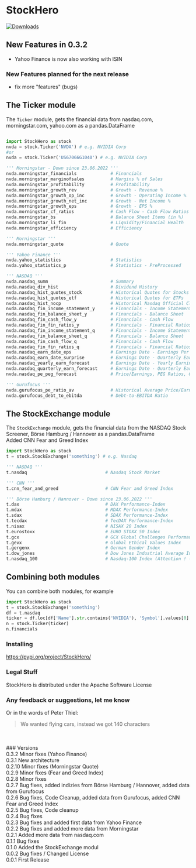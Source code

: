 # StockHero

[![Downloads](https://pepy.tech/badge/stockhero)](https://pepy.tech/project/stockhero)

## New Features in 0.3.2
* Yahoo Finance is now also working with ISIN

### New Features planned for the next release
- fix more "features" (bugs)

## The Ticker module
The ```Ticker``` module, gets the financial data from nasdaq.com, morningstar.com, yahoo.com as a pandas.DataFrame <br>

```python

import StockHero as stock
nvda = stock.Ticker('NVDA') # e.g. NVIDIA Corp
#or
nvda = stock.Ticker('US67066G1040') # e.g. NVIDIA Corp

''' Morningstar - Down since 23.06.2022 '''
nvda.morningstar_financials             # Financials
nvda.morningstar_marginofsales          # Margins % of Sales
nvda.morningstar_profitability          # Profitability
nvda.morningstar_growth_rev             # Growth - Revenue %
nvda.morningstar_growth_op_inc          # Growth - Operating Income %
nvda.morningstar_growth_net_inc         # Growth - Net Income %
nvda.morningstar_growth_eps             # Growth - EPS %
nvda.morningstar_cf_ratios              # Cash Flow - Cash Flow Ratios
nvda.morningstar_bs                     # Balance Sheet Items (in %)
nvda.morningstar_li_fin                 # Liquidity/Financial Health
nvda.morningstar_efficiency             # Efficiency

''' Morningstar '''
nvda.morningstar_quote                  # Quote

''' Yahoo Finance '''
nvda.yahoo_statistics                   # Statistics
nvda.yahoo_statistics_p                 # Statistics - PreProcessed

''' NASDAQ '''
nvda.nasdaq_summ                        # Summary
nvda.nasdaq_div_hist                    # Dividend History
nvda.nasdaq_hist_quotes_stock           # Historical Quotes for Stocks
nvda.nasdaq_hist_quotes_etf             # Historical Quotes for ETFs
nvda.nasdaq_hist_nocp                   # Historical Nasdaq Official Closing Price (NOCP)
nvda.nasdaq_fin_income_statement_y      # Financials - Income Statement - Yearly
nvda.nasdaq_fin_balance_sheet_y         # Financials - Balance Sheet    - Yearly
nvda.nasdaq_fin_cash_flow_y             # Financials - Cash Flow        - Yearly
nvda.nasdaq_fin_fin_ratios_y            # Financials - Financial Ratios - Yearly
nvda.nasdaq_fin_income_statement_q      # Financials - Income Statement - Quarterly
nvda.nasdaq_fin_balance_sheet_q         # Financials - Balance Sheet    - Quarterly
nvda.nasdaq_fin_cash_flow_q             # Financials - Cash Flow        - Quarterly
nvda.nasdaq_fin_fin_ratios_q            # Financials - Financial Ratios - Quarterly
nvda.nasdaq_earn_date_eps               # Earnings Date - Earnings Per Share
nvda.nasdaq_earn_date_surprise          # Earnings Date - Quarterly Earnings Surprise Amount
nvda.nasdaq_yearly_earn_forecast        # Earnings Date - Yearly Earnings Forecast 
nvda.nasdaq_quarterly_earn_forecast     # Earnings Date - Quarterly Earnings Forecast 
nvda.nasdaq_pe_peg_forecast             # Price/Earnings, PEG Ratios, Growth Rates Forecast

''' Gurufocus '''
nvda.gurufocus_pe_ratio_av              # Historical Average Price/Earnings-Ratio
nvda.gurufocus_debt_to_ebitda           # Debt-to-EBITDA Ratio
```

## The StockExchange module
The ```StockExchange``` module, gets the financial data from the NASDAQ Stock Screener, Börse Hamburg / Hannover as a pandas.DataFrame <br>
Added CNN Fear and Greed Index

```python
import StockHero as stock
t = stock.StockExchange('something') # e.g. Nasdaq

''' NASDAQ '''
t.nasdaq                              # Nasdaq Stock Market

''' CNN '''
t.cnn_fear_and_greed                  # CNN Fear and Greed Index

''' Börse Hamburg / Hannover - Down since 23.06.2022 '''
t.dax                                 # DAX Performance-Index
t.mdax                                # MDAX Performance-Index
t.sdax                                # SDAX Performance-Index
t.tecdax                              # TecDAX Performance-Index
t.nisax                               # NISAX 20 Index
t.eurostoxx                           # EURO STOXX 50 Index
t.gcx                                 # GCX Global Challenges Performance-Index
t.gevx                                # Global Ethical Values Index
t.gergenx                             # German Gender Index
t.dow_jones                           # Dow Jones Industrial Average Index (Attention ! - Index is not provided correctly from provider site)
t.nasdaq_100                          # Nasdaq-100 Index (Attention ! - Index is not provided correctly from provider site)
```

## Combining both modules
You can combine both modules, for example
```python
import StockHero as stock
t = stock.StockExchange('something')
df = t.nasdaq
ticker = df.loc[df['Name'].str.contains('NVIDIA'), 'Symbol'].values[0]
n = stock.Ticker(ticker)
n.financials
```

### Installing
https://pypi.org/project/StockHero/

### Legal Stuff

StockHero is distributed under the Apache Software License

### Any feedback or suggestions, let me know
Or in the words of Peter Thiel:
> We wanted flying cars, instead we got 140 characters
<br>
<br>
### Versions <br>
0.3.2  Minor fixes (Yahoo Finance) <br>
0.3.1  New architecture <br>
0.2.10 Minor fixes (Morningstar Quote) <br>
0.2.9  Minor fixes (Fear and Greed Index) <br>
0.2.8  Minor fixes <br>
0.2.7  Bug fixes, added indizies from Börse Hamburg / Hannover, added data from Gurufocus <br>
0.2.6  Bug fixes, Code Cleanup, added data from Gurufocus, added CNN Fear and Greed Index <br>
0.2.5  Bug fixes, Code cleanup <br>
0.2.4  Bug fixes <br>
0.2.3  Bug fixes and added first data from Yahoo Finance <br>
0.2.2  Bug fixes and added more data from Morningstar <br>
0.2.1  Added more data from nasdaq.com <br>
0.1.1  Bug fixes <br>
0.1.0  Added the StockExchange modul <br>
0.0.2  Bug fixes / Changed License <br>
0.0.1  First Release
